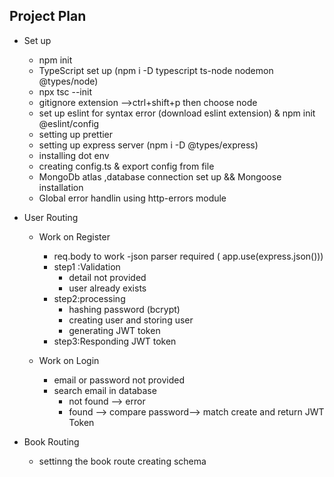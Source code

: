 ## Project Plan
- Set up
  - npm init
  - TypeScript set up (npm i -D typescript ts-node nodemon @types/node)
  - npx tsc --init
  - gitignore extension -->ctrl+shift+p then choose node
  - set up eslint for syntax error (download eslint extension) & npm init @eslint/config
  - setting up prettier
  - setting up express server (npm i -D @types/express)
  - installing dot env
  - creating config.ts & export config from file
  - MongoDb atlas ,database connection set up && Mongoose installation
  - Global error handlin using http-errors module

- User Routing
  - Work on Register 
    - req.body to work -json parser required ( app.use(express.json()))
    - step1 :Validation
      - detail not provided 
      - user already exists
    - step2:processing
      - hashing password (bcrypt)
      - creating user and storing user
      - generating JWT token
    - step3:Responding JWT token
  
  - Work on Login
    - email or password not provided
    - search email in database
      - not found --> error
      - found --> compare password--> match create and return JWT Token

- Book Routing
  - settinng the book route creating schema
      